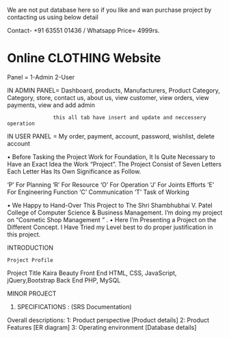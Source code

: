 We are not put database here so if you like and wan purchase project by contacting us using below detail

Contact- +91 63551 01436 / Whatsapp
Price= 4999rs.

# Online CLOTHING Website 

        
Panel = 1-Admin
        2-User
        
IN ADMIN PANEL=  Dashboard,
                 products,
                 Manufacturers,
                 Product Category, 
                 Category,
                 store,
                 contact us,
                 about us,
                 view customer,
                 view orders,
                 view payments,
                 view and add admin
                 
                   this all tab have insert and update and neccessery operation
                   
IN USER PANEL = My order,
                payment, 
                account,
                password, 
                wishlist,
                delete account
                
   
   
   
                
                







•	Before Tasking the Project Work for Foundation, It Is Quite Necessary to Have an Exact Idea the Work “Project”. The Project Consist of Seven Letters Each Letter Has Its Own Significance as Follow.

‘P’ For Planning 
‘R’ For Resource
‘O’ For Operation 
‘J’ For Joints Efforts
‘E’ For Engineering Function 
‘C’ Communication
‘T’ Task of Working



•	We Happy to Hand-Over This Project to The Shri Shambhubhai V. Patel College of Computer Science & Business Management. I’m doing my project on “Cosmetic Shop  Management ” .
•	Here I’m Presenting a Project on the Different Concept. I Have Tried my  Level best to do proper justification in this project.
 



INTRODUCTION



 	Project Profile



Project Title	Kaira Beauty
Front End	          HTML, CSS, JavaScript, jQuery,Bootstrap
Back End            PHP, MySQL
	

MINOR PROJECT



1.	SPECIFICATIONS : (SRS Documentation)

Overall descriptions: 
      1: Product perspective [Product details]
      2: Product Features [ER diagram]
      3: Operating environment [Database details]

